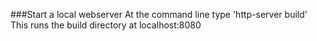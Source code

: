 ###Start a local webserver
At the command line type 'http-server build'
This runs the build directory at localhost:8080